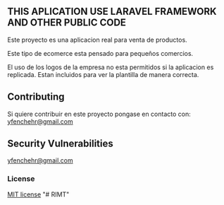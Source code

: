 
## THIS APLICATION USE LARAVEL FRAMEWORK AND OTHER PUBLIC CODE

Este proyecto es una aplicacion real para venta de productos.

Este tipo de ecomerce esta pensado para pequeños comercios.

El uso de los logos de la empresa no esta permitidos si la aplicacion es replicada. Estan incluidos para ver la plantilla de
manera correcta.


## Contributing

Si quiere contribuir en este proyecto pongase en contacto con:
yfenchehr@gmail.com

## Security Vulnerabilities

yfenchehr@gmail.com

### License

[MIT license](http://opensource.org/licenses/MIT)
"# RIMT" 

